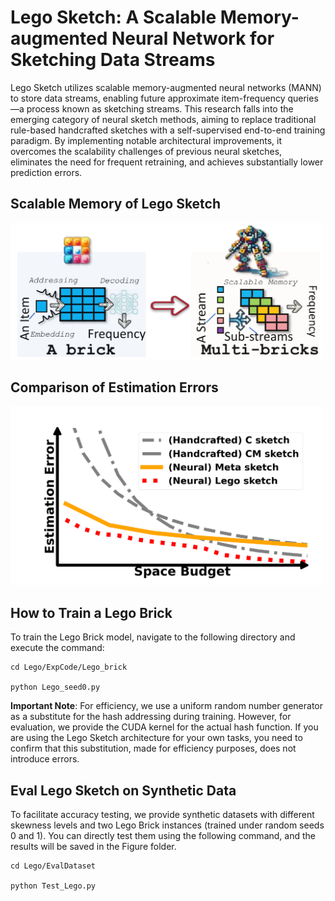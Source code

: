 # Lego Sketch: A Scalable Memory-augmented Neural Network for Sketching Data Streams


Lego Sketch utilizes scalable memory-augmented neural networks (MANN) to store data streams, enabling future approximate item-frequency queries—a process known as sketching streams.  This research falls into the emerging category of neural sketch methods, aiming to replace traditional rule-based handcrafted sketches with a self-supervised end-to-end training paradigm. By implementing notable architectural improvements, it overcomes the scalability challenges of previous neural sketches, eliminates the need for frequent retraining, and achieves substantially lower prediction errors.
 
## Scalable Memory of Lego Sketch
<img src="Asserts/lego_frame.png" alt="Scalable Memory of Lego Sketch" width="500" />

## Comparison of Estimation Errors
<img src="Asserts/summarization.png" alt="Estimation Error" width="500" />


## How to Train a Lego Brick
To train the Lego Brick model, navigate to the following directory and execute the command:
```
cd Lego/ExpCode/Lego_brick

python Lego_seed0.py
```

**Important Note**: For efficiency, we use a uniform random number generator as a substitute for the hash addressing during training. However, for evaluation, we provide the  CUDA kernel for the actual hash function. If you are using the Lego Sketch architecture for your own tasks, you need to confirm that this substitution, made for efficiency purposes, does not introduce errors.

## Eval Lego Sketch on Synthetic Data
To facilitate accuracy testing, we provide synthetic datasets with different skewness levels and two Lego Brick instances (trained under random seeds 0 and 1). You can directly test them using the following command, and the results will be saved in the Figure folder.

```
cd Lego/EvalDataset

python Test_Lego.py
```


